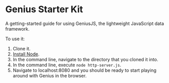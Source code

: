 # Genius Starter Kit

A getting-started guide for using GeniusJS, the lightweight JavaScript data framework.

To use it: 

1. Clone it.
1. [Install Node](http://nodejs.org/download/).
2. In the command line, navigate to the directory that you cloned it into.
3. In the command line, execute `node http-server.js`.
5. Navigate to localhost:8080 and you should be ready to start playing around with Genius in the browser.